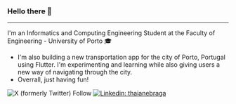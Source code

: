 ### Hello there 👋
---
I'm an Informatics and Computing Engineering Student at the Faculty of Engineering - University of Porto 🎓
- I'm also building a new transportation app for the city of Porto, Portugal using Flutter. I'm experimenting and learning while also giving users a new way of navigating through the city.
- Overrall, just having fun!

![X (formerly Twitter) Follow](https://img.shields.io/twitter/follow/pedroafmonteiro)
[![Linkedin: thaianebraga](https://img.shields.io/badge/-pedro10monteiro-blue?style=flat-square&logo=Linkedin&logoColor=white&link=https://www.linkedin.com/in/pedro10monteiro/)](https://www.linkedin.com/in/pedro10monteiro/)
